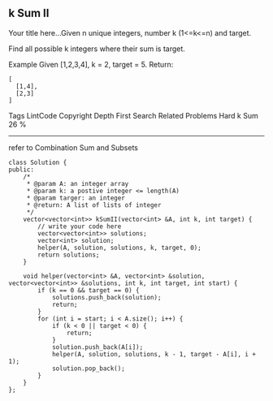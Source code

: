 ## k Sum II  ##

Your title here...Given n unique integers, number k (1<=k<=n) and target.

Find all possible k integers where their sum is target.

Example
Given [1,2,3,4], k = 2, target = 5. Return:

	[
	  [1,4],
	  [2,3]
	]
Tags 
LintCode Copyright Depth First Search
Related Problems 
Hard k Sum 26 %

----------
refer to Combination Sum and Subsets

	class Solution {
	public:
	    /*
	     * @param A: an integer array
	     * @param k: a postive integer <= length(A)
	     * @param targer: an integer
	     * @return: A list of lists of integer
	     */
	    vector<vector<int>> kSumII(vector<int> &A, int k, int target) {
	        // write your code here
	        vector<vector<int>> solutions;
	        vector<int> solution;
	        helper(A, solution, solutions, k, target, 0);
	        return solutions;
	    }
	
	    void helper(vector<int> &A, vector<int> &solution, vector<vector<int>> &solutions, int k, int target, int start) {
	        if (k == 0 && target == 0) {
	            solutions.push_back(solution);
	            return;
	        }
	        for (int i = start; i < A.size(); i++) {
	            if (k < 0 || target < 0) {
	                return;
	            }
	            solution.push_back(A[i]);
	            helper(A, solution, solutions, k - 1, target - A[i], i + 1);
	            solution.pop_back();
	        }
	    }
	};